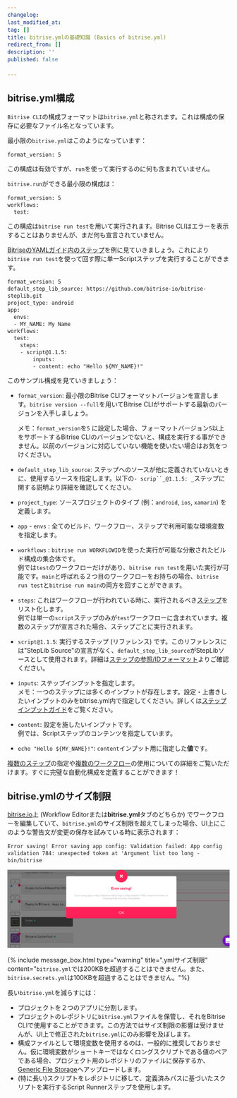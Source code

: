 ```yaml
---
changelog:
last_modified_at:
tag: []
title: bitrise.ymlの基礎知識 (Basics of bitrise.yml)
redirect_from: []
description: ''
published: false

---
```

## bitrise.yml構成

`Bitrise CLI`の構成フォーマットは`bitrise.yml`と称されます。これは構成の保存に必要なファイル名となっています。

最小限の`bitrise.yml`はこのようになっています：

    format_version: 5

この構成は有効ですが、`run`を使って実行するのに何も含まれていません。

`bitrise.run`ができる最小限の構成は：

    format_version: 5
    workflows:
      test:

この構成は`bitrise run test`を用いて実行されます。Bitrise CLIはエラーを表示することはありませんが、まだ何も宣言されていません。

[BitriseのYAMLガイド内のステップ](/jp/bitrise-cli/steps/#what-is-a-step)を例に見ていきましょう。これにより`bitrise run test`を使って回す際に単一Scriptステップを実行することができます。

    format_version: 5
    default_step_lib_source: https://github.com/bitrise-io/bitrise-steplib.git
    project_type: android
    app:
      envs:
      - MY_NAME: My Name
    workflows:
      test:
        steps:
        - script@1.1.5:
            inputs:
            - content: echo "Hello ${MY_NAME}!"

このサンプル構成を見ていきましょう：

* `format_version`: 最小限のBitrise CLIフォーマットバージョンを宣言します。`bitrise version --full`を用いてBitrise CLIがサポートする最新のバージョンを入手しましょう。

  メモ：`format_version`を`5` に設定した場合、フォーマットバージョン`5`以上をサポートするBitrise CLIのバージョンでないと、構成を実行する事ができません。以前のバージョンに対応していない機能を使いたい場合はお気をつけください。
* `default_step_lib_source`: ステップへのソースが他に定義されていないときに、使用するソースを指定します。以下の`- scrip``_@1.1.5: _`ステップに関する説明より詳細を確認してください。
* `project_type`: ソースプロジェクトのタイプ (例：`android`, `ios`, `xamarin`) を定義します。
* `app` - `envs` : 全てのビルド、ワークフロー、ステップで利用可能な環境変数を指定します。
* `workflows` : `bitrise run WORKFLOWID`を使った実行が可能な分散されたビルド構成の集合体です。  
  例では`test`のワークフローだけがあり、`bitrise run test`を用いた実行が可能です。`main`と呼ばれる２つ目のワークフローをお持ちの場合、`bitrise run test`と`bitrise run main`の両方を回すことができます。
* `steps`: これはワークフローが行われている時に、実行されるべき[ステップ](/jp/bitrise-cli/steps/)をリスト化します。  
  例では単一の`script`ステップのみが`test`ワークフローに含まれています。複数のステップが宣言された場合、ステップごとに実行されます。
* `script@1.1.5`: 実行するステップ (リファレンス) です。このリファレンスには"StepLib Source"の宣言がなく、`default_step_lib_source`がStepLibソースとして使用されます。詳細は[ステップの参照/IDフォーマット]()よりご確認ください。
* `inputs`: ステップインプットを指定します。  
  メモ：一つのステップには多くのインプットが存在します。設定・上書きしたいインプットのみをbitrise.yml内で指定してください。詳しくは[ステップインプットガイド](/jp/bitrise-cli/step-inputs/)をご覧ください。
* `content`: 設定を施したいインプットです。  
  例では、Scriptステップのコンテンツを指定しています。
* `echo "Hello ${MY_NAME}!"`: `content`インプット用に指定した**値**です。

[複数のステップ](/jp/bitrise-cli/steps/)の指定や[複数のワークフロー](/jp/bitrise-cli/workflows/)の使用についての詳細をご覧いただけます。すぐに完璧な自動化構成を定義することができます！

## bitrise.ymlのサイズ制限

[bitrise.io](https://www.bitrise.io/)上 (Workflow Editorまたは**bitrise.yml**タブのどちらか) でワークフローを編集していて、`bitrise.yml`のサイズ制限を超えてしまった場合、UI上にこのような警告文が変更の保存を試みている時に表示されます：

    Error saving! Error saving app config: Validation failed: App config validation 784: unexpected token at 'Argument list too long - bin/bitrise

![](/img/yml-size-limit.png)

{% include message_box.html type="warning" title=".ymlサイズ制限" content="`bitrise.yml`では200KBを超過することはできません。また、`bitrise.secrets.yml`は100KBを超過することはできません。"%}

長い`bitrise.yml`を減らすには：

* プロジェクトを２つのアプリに分割します。
* プロジェクトのレポジトリに`bitrise.yml`ファイルを保管し、それをBitrise CLIで使用することができます。この方法ではサイズ制限の影響は受けませんが、UI上で修正された`bitrise.yml`にのみ影響を及ぼします。
* 構成ファイルとして環境変数を使用するのは、一般的に推奨しておりません。仮に環境変数がショートキーではなくロングスクリプトである値のペアである場合、プロジェクト用のレポジトリのファイルに保存するか、[Generic File Storage](/tutorials/how-to-use-the-generic-file-storage/#uploading-files-to-generic-file-storage-on-bitriseio)へアップロードします。
* (特に長い)スクリプトをレポジトリに移して、定義済みパスに基づいたスクリプトを実行するScript Runnerステップを使用します。
